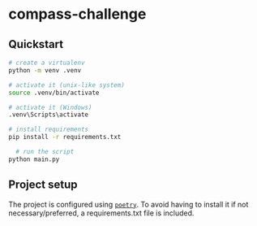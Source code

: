 # compass-challenge

## Quickstart

```bash
# create a virtualenv
python -m venv .venv

# activate it (unix-like system)
source .venv/bin/activate

# activate it (Windows)
.venv\Scripts\activate

# install requirements
pip install -r requirements.txt

  # run the script
python main.py


```

## Project setup

The project is configured using [`poetry`](https://python-poetry.org/). To avoid having to install it if not necessary/preferred, a requirements.txt file is included. 